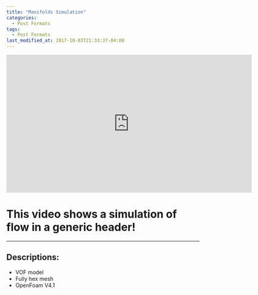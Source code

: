 ```yaml
---
title: "Manifolds Simulation"
categories:
  - Post Formats
tags:
  - Post Formats
last_modified_at: 2017-10-03T21:33:37-04:00
---
```


<div class="embed-responsive embed-responsive-16by9">
  <iframe width="640" height="360" src="https://www.youtube.com/watch?v=fnspYv3ByIY" frameborder="0" allowfullscreen></iframe>
</div>

# This video shows a simulation of flow in a generic header!
---
## Descriptions:
* VOF model
* Fully hex mesh
* OpenFoam V4.1


